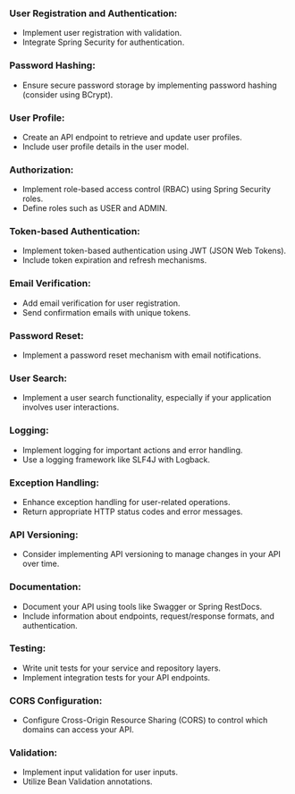 ### User Registration and Authentication:

- Implement user registration with validation.
- Integrate Spring Security for authentication.
### Password Hashing:

- Ensure secure password storage by implementing password hashing (consider using BCrypt).
### User Profile:

- Create an API endpoint to retrieve and update user profiles.
- Include user profile details in the user model.
### Authorization:

- Implement role-based access control (RBAC) using Spring Security roles.
- Define roles such as USER and ADMIN.
### Token-based Authentication:

- Implement token-based authentication using JWT (JSON Web Tokens).
- Include token expiration and refresh mechanisms.
### Email Verification:

- Add email verification for user registration.
- Send confirmation emails with unique tokens.
### Password Reset:

- Implement a password reset mechanism with email notifications.
### User Search:

- Implement a user search functionality, especially if your application involves user interactions.
### Logging:

- Implement logging for important actions and error handling.
- Use a logging framework like SLF4J with Logback.
### Exception Handling:

- Enhance exception handling for user-related operations.
- Return appropriate HTTP status codes and error messages.
###  API Versioning:

- Consider implementing API versioning to manage changes in your API over time.
### Documentation:

- Document your API using tools like Swagger or Spring RestDocs.
- Include information about endpoints, request/response formats, and authentication.
### Testing:

- Write unit tests for your service and repository layers.
- Implement integration tests for your API endpoints.
### CORS Configuration:

- Configure Cross-Origin Resource Sharing (CORS) to control which domains can access your API.
### Validation:

- Implement input validation for user inputs.
- Utilize Bean Validation annotations.